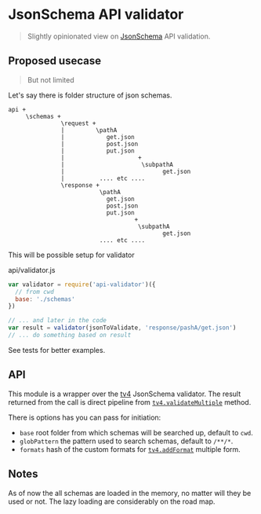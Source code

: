 # JsonSchema API validator

> Slightly opinionated view on [JsonSchema](http://json-schema.org/) API validation.

## Proposed usecase

> But not limited

Let's say there is folder structure of json schemas.

````
api +
     \schemas +
               \request +
               |         \pathA
               |            get.json
               |            post.json
               |            put.json
               |                     +
               |                      \subpathA
               |                            get.json
               |          .... etc ....
               \response +
                          \pathA
                            get.json
                            post.json
                            put.json
                                    +
                                     \subpathA
                                            get.json
                          .... etc ....
````

This will be possible setup for validator

api/validator.js

````js
var validator = require('api-validator')({
  // from cwd
  base: './schemas'
})

// ... and later in the code
var result = validator(jsonToValidate, 'response/pashA/get.json')
// ... do something based on result
````

See tests for better examples.

## API

This module is a wrapper over the [tv4](https://github.com/geraintluff/tv4) JsonSchema validator. The result returned from the call is direct pipeline from [`tv4.validateMultiple`](https://github.com/geraintluff/tv4#usage-3-multiple-errors) method.

There is options has you can pass for initiation:

- `base` root folder from which schemas will be searched up, default to `cwd`.
- `globPattern` the pattern used to search schemas, default to `/**/*`.
- `formats` hash of the custom formats for [`tv4.addFormat`](https://github.com/geraintluff/tv4#addformatformat-validationfunction) multiple form.


## Notes

As of now the all schemas are loaded in the memory, no matter will they be used or not. The lazy loading are considerably on the road map.
